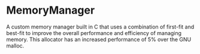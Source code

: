 # MemoryManager
A custom memory manager built in C that uses a combination of first-fit and best-fit to improve the overall performance and efficiency of managing memory. This allocator has an increased performance of 5% over the GNU malloc. 
